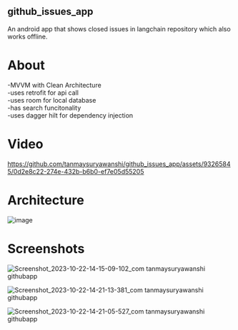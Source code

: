 ## github_issues_app
An android app that shows closed issues in langchain repository which also works offline.

# About
-MVVM with Clean Architecture  
-uses retrofit for api call  
-uses room for local database  
-has search funcitonality  
-uses dagger hilt for dependency injection

# Video
https://github.com/tanmaysuryawanshi/github_issues_app/assets/93265845/0d2e8c22-274e-432b-b6b0-ef7e05d55205
# Architecture
![image](https://github.com/tanmaysuryawanshi/github_issues_app/assets/93265845/48099950-0ae6-45a6-8f8e-1e2d1ac24d19)

# Screenshots

![Screenshot_2023-10-22-14-15-09-102_com tanmaysuryawanshi githubapp](https://github.com/tanmaysuryawanshi/github_issues_app/assets/93265845/aae0f61a-a1c7-4b09-84fa-11b73fbee3dc)  

![Screenshot_2023-10-22-14-21-13-381_com tanmaysuryawanshi githubapp](https://github.com/tanmaysuryawanshi/github_issues_app/assets/93265845/debeee55-d94f-4577-b255-8876c066959c)  

![Screenshot_2023-10-22-14-21-05-527_com tanmaysuryawanshi githubapp](https://github.com/tanmaysuryawanshi/github_issues_app/assets/93265845/e7252680-ddae-43fe-80c4-fc88da214c85)  


